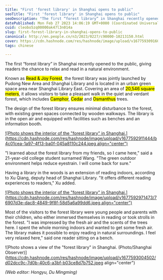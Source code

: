 ```yaml
---
title: "First 'forest library' in Shanghai opens to public"
seoTitle: "First 'forest library' in Shanghai opens to public"
seoDescription: "The first “forest library” in Shanghai recently opened to the public, giving readers the chance to relax and read in a natural environment."
datePublished: Mon Feb 27 2023 14:06:19 GMT+0000 (Coordinated Universal Time)
cuid: cleobo5zq00000ak47l3n014a
slug: first-forest-library-in-shanghai-opens-to-public
canonical: http://en.people.cn/n3/2023/0227/c90000-10213150.html
cover: https://cdn.hashnode.com/res/hashnode/image/upload/v1677593091603/ba962055-407e-4abe-b405-00400e15bc7c.jpeg
tags: chinese

---
```


The first “forest library” in Shanghai recently opened to the public, giving readers the chance to relax and read in a natural environment.

Known as <mark>Read &amp; Joy Forest</mark>, the forest library was jointly launched by Pudong New Area and Shanghai Library and is located in an urban green space area near Shanghai Library East. Covering an area of <mark>20,546 square meters</mark>, it allows visitors to take a pleasant walk in the quiet and verdant forest, which includes <mark>Camphor</mark>, <mark>Cedar</mark> and <mark>Osmanthus</mark> trees.

The design of the forest library ensures minimal disturbance to the forest, with existing green spaces connected by wooden walkways. The library is in the open air and equipped with facilities such as benches and an information booth.

[![Photo shows the interior of the "forest library" in Shanghai.](https://cdn.hashnode.com/res/hashnode/image/upload/v1677592911444/b4c01cea-1a97-4f13-ba0f-045a8110c244.jpeg align="center")](http://en.people.cn/n3/2023/0227/c90000-10213150.html)

"I learned about the forest library from my friends, so I came here," said a 21-year-old college student surnamed Wang. "The green outdoor environment helps reduce eyestrain. I will come back for sure."

Having a library in the woods is an extension of reading indoors, according to Xu Qiang, deputy head of Shanghai Library. "It offers different reading experiences to readers," Xu added.

[![Photo shows the interior of the "forest library" in Shanghai.](https://cdn.hashnode.com/res/hashnode/image/upload/v1677592971473/76907d3e-dac8-4849-9f8f-58d5a6a99dd6.jpeg align="center")](http://en.people.cn/n3/2023/0227/c90000-10213150.html)

Most of the visitors to the forest library were young people and parents with their children, who either immersed themselves in reading or took strolls in the forest. "I was impressed by the fresh air and the scents of the trees here. I spent the whole morning indoors and wanted to get some fresh air. The library makes it possible to enjoy reading in natural surroundings. I feel very relaxed here," said one reader sitting on a bench.

![Photo shows a view of the "forest library" in Shanghai. (Photo/Shanghai Observer)](https://cdn.hashnode.com/res/hashnode/image/upload/v1677593004502/d02dcc9c-7d0b-40c6-a3bf-b03ce8d7b752.jpeg align="center")

*(Web editor: Hongyu, Du Mingming)*